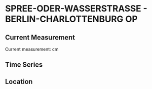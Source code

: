 # SPREE-ODER-WASSERSTRASSE - BERLIN-CHARLOTTENBURG OP

## Current Measurement

Current measurement: <Value topic="rivers/pegel-online/SOW/BERLIN-CHARLOTTENBURG-OP/measurementValue"/> cm

## Time Series

<TimeSeries topic="rivers/pegel-online/SOW/BERLIN-CHARLOTTENBURG-OP/measurementValue" period="week" />

## Location

<WorldMap>
  <Marker lat="52.531423344554746" lon="13.292223567643294" labelTopic="rivers/pegel-online/SOW/BERLIN-CHARLOTTENBURG-OP/measurementValue" />
</WorldMap>
